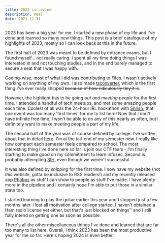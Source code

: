 ```yaml
---
title: 2023 in review
description: Real
date: 2023-12-31
---
```


2023 has been a big year for me. I started a new phase of my life and I've done and learned so many new things. This post is a brief catalogue of my highlights of 2023, mostly so I can look back at this in the future.

The first half of 2023 was meant to be defined by entrance exams, but I found myself... not really caring. I spent all my time doing things I was interested in and not touching studies, and in the end barely managed to secure a seat that I was happy with.

Coding-wise, most of what I did was contributing to Files. I wasn't actively working on anything of my own. I also made [tsconverter](https://heftymouse.github.io/tsconverter), which is the first thing I've ever really shipped ~~because of how ridiculously tiny it is~~.

However, the highlight has to be _going out and meeting people_ for the first time. I attended a handful of tech meetups, and met some amazing people each time. Coolest of all was the 24-hour IRL hackathon with [Shrish](https://github.com/BoogieMonster1O1); that one event was too many 'first times' for me to list here! Now that I don't have infinite free time, I won't be able to do any of this nearly as often, but I definitely want to make meeting people a part of my life.

The second half of the year was of course defined by college. I've written about that in detail [here](/blog/college1). I'm at the tail-end of my semester now. I really like how compact each semester feels compared to school. The most interesting thing I've done here so far is join our CTF team - I'm finally starting to make good on my commitment to learn infosec. Second is probably attempting [SIH](https://sih.gov.in), even though we weren't successful.

It was also defined by _shipping_ for the first time. I now have my website (not _this_ website, gotta be inclusive to RSS readers!) and my recently released app [Phobos](/projects#phobos) as stuff I can show to people as stuff I've made. I have plenty more in the pipeline and I certainly hope I'm able to put those in a similar state too.

I started learning to play the guitar earlier this year and I stopped just a few months later. I lost all motivation after college started. I haven't obtained a Ham radio license yet either, but that's just blocked on things™ and I still fully intend on getting one as soon as possible.

There's all the other miscellaneous things I've done and learned that are far too many to list here. Overall, I think 2023 has been the most productive year for me so far. Here's hoping 2024 is even better.